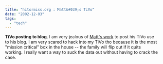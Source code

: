 ```yaml
---
title: "hitormiss.org : Matt&#039;s TiVo"
date: "2002-12-03"
tags: 
  - "tech"
---
```


**TiVo posting to blog**. I am very jealous of [Matt's work](http://www.hitormiss.org/tivo/) to post his TiVo use to his blog. I am very scared to hack into my TiVo tho because it is the most "mission critical" box in the house -- the family will flip out if it quits working. I really want a way to suck the data out without having to crack the case.
